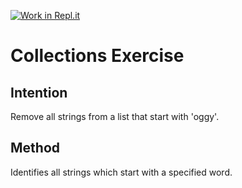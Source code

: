 [![Work in Repl.it](https://classroom.github.com/assets/work-in-replit-14baed9a392b3a25080506f3b7b6d57f295ec2978f6f33ec97e36a161684cbe9.svg)](https://classroom.github.com/online_ide?assignment_repo_id=2970758&assignment_repo_type=AssignmentRepo)
# Collections Exercise

## Intention

Remove all strings from a list that start with 'oggy'.

## Method

Identifies all strings which start with a specified word.
